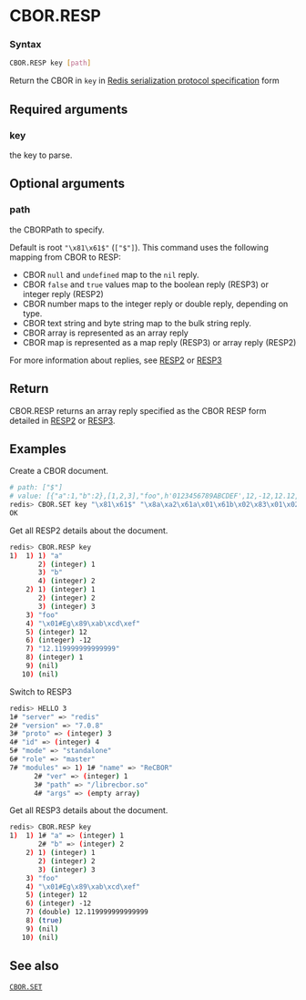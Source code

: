 # CBOR.RESP

### Syntax
```bash
CBOR.RESP key [path]
```

Return the CBOR in `key` in [Redis serialization protocol specification](/docs/reference/protocol-spec) form 

## Required arguments

### key
the key to parse.

## Optional arguments

### path
the CBORPath to specify. 

Default is root `"\x81\x61$"` (`["$"]`).
This command uses the following mapping from CBOR to RESP:
*   CBOR `null` and `undefined` map to the `nil` reply.
*   CBOR `false` and `true` values map to the boolean reply (RESP3) or integer reply (RESP2)
*   CBOR number maps to the integer reply or double reply, depending on type.
*   CBOR text string and byte string map to the bulk string reply.
*   CBOR array is represented as an array reply
*   CBOR map is represented as a map reply (RESP3) or array reply (RESP2)

For more information about replies, see [RESP2](/docs/reference/protocol-spec) or [RESP3](https://github.com/redis/redis-specifications/blob/master/protocol/RESP3.md)

## Return

CBOR.RESP returns an array reply specified as the CBOR RESP form detailed in [RESP2](/docs/reference/protocol-spec) or [RESP3](https://github.com/redis/redis-specifications/blob/master/protocol/RESP3.md).

## Examples

Create a CBOR document.
```bash
# path: ["$"]
# value: [{"a":1,"b":2},[1,2,3],"foo",h'0123456789ABCDEF',12,-12,12.12,true,null,undefined]
redis> CBOR.SET key "\x81\x61$" "\x8a\xa2\x61a\x01\x61b\x02\x83\x01\x02\x03\x63foo\x48\x01\x23\x45\x67\x89\xab\xcd\xef\x0c\x2b\xfb\x40\x28\x3d\x70\xa3\xd7\x0a\x3d\xf5\xf6\xf7"
OK
```

Get all RESP2 details about the document.
```bash
redis> CBOR.RESP key
1)  1) 1) "a"
       2) (integer) 1
       3) "b"
       4) (integer) 2
    2) 1) (integer) 1
       2) (integer) 2
       3) (integer) 3
    3) "foo"
    4) "\x01#Eg\x89\xab\xcd\xef"
    5) (integer) 12
    6) (integer) -12
    7) "12.119999999999999"
    8) (integer) 1
    9) (nil)
   10) (nil)
```

Switch to RESP3
```bash
redis> HELLO 3
1# "server" => "redis"
2# "version" => "7.0.8"
3# "proto" => (integer) 3
4# "id" => (integer) 4
5# "mode" => "standalone"
6# "role" => "master"
7# "modules" => 1) 1# "name" => "ReCBOR"
      2# "ver" => (integer) 1
      3# "path" => "/librecbor.so"
      4# "args" => (empty array)
```

Get all RESP3 details about the document.
```bash
redis> CBOR.RESP key
1)  1) 1# "a" => (integer) 1
       2# "b" => (integer) 2
    2) 1) (integer) 1
       2) (integer) 2
       3) (integer) 3
    3) "foo"
    4) "\x01#Eg\x89\xab\xcd\xef"
    5) (integer) 12
    6) (integer) -12
    7) (double) 12.119999999999999
    8) (true)
    9) (nil)
   10) (nil)
```

## See also

[`CBOR.SET`](cbor.set.md)
